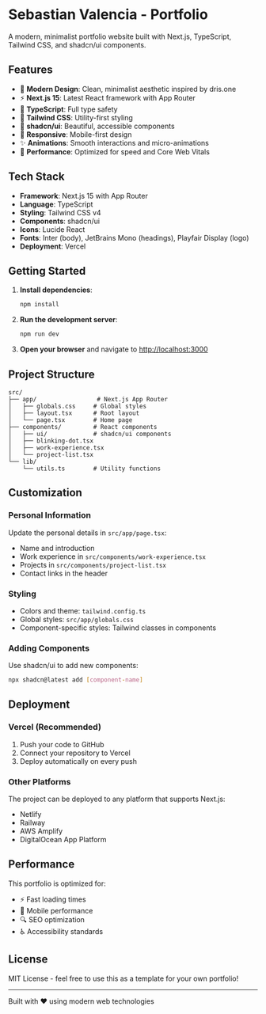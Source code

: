 # Sebastian Valencia - Portfolio

A modern, minimalist portfolio website built with Next.js, TypeScript, Tailwind CSS, and shadcn/ui components.

## Features

- 🎨 **Modern Design**: Clean, minimalist aesthetic inspired by dris.one
- ⚡ **Next.js 15**: Latest React framework with App Router
- 🎯 **TypeScript**: Full type safety
- 🎨 **Tailwind CSS**: Utility-first styling
- 🧩 **shadcn/ui**: Beautiful, accessible components
- 📱 **Responsive**: Mobile-first design
- ✨ **Animations**: Smooth interactions and micro-animations
- 🚀 **Performance**: Optimized for speed and Core Web Vitals

## Tech Stack

- **Framework**: Next.js 15 with App Router
- **Language**: TypeScript
- **Styling**: Tailwind CSS v4
- **Components**: shadcn/ui
- **Icons**: Lucide React
- **Fonts**: Inter (body), JetBrains Mono (headings), Playfair Display (logo)
- **Deployment**: Vercel

## Getting Started

1. **Install dependencies**:
   ```bash
   npm install
   ```

2. **Run the development server**:
   ```bash
   npm run dev
   ```

3. **Open your browser** and navigate to [http://localhost:3000](http://localhost:3000)

## Project Structure

```
src/
├── app/                 # Next.js App Router
│   ├── globals.css     # Global styles
│   ├── layout.tsx      # Root layout
│   └── page.tsx        # Home page
├── components/         # React components
│   ├── ui/             # shadcn/ui components
│   ├── blinking-dot.tsx
│   ├── work-experience.tsx
│   └── project-list.tsx
└── lib/
    └── utils.ts        # Utility functions
```

## Customization

### Personal Information
Update the personal details in `src/app/page.tsx`:
- Name and introduction
- Work experience in `src/components/work-experience.tsx`
- Projects in `src/components/project-list.tsx`
- Contact links in the header

### Styling
- Colors and theme: `tailwind.config.ts`
- Global styles: `src/app/globals.css`
- Component-specific styles: Tailwind classes in components

### Adding Components
Use shadcn/ui to add new components:
```bash
npx shadcn@latest add [component-name]
```

## Deployment

### Vercel (Recommended)
1. Push your code to GitHub
2. Connect your repository to Vercel
3. Deploy automatically on every push

### Other Platforms
The project can be deployed to any platform that supports Next.js:
- Netlify
- Railway
- AWS Amplify
- DigitalOcean App Platform

## Performance

This portfolio is optimized for:
- ⚡ Fast loading times
- 📱 Mobile performance
- 🔍 SEO optimization
- ♿ Accessibility standards

## License

MIT License - feel free to use this as a template for your own portfolio!

---

Built with ❤️ using modern web technologies
